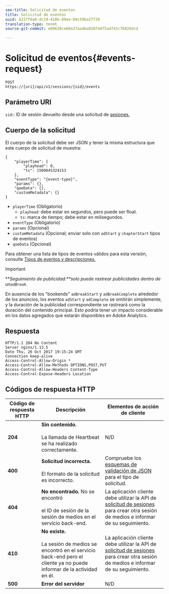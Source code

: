 ```yaml
---
seo-title: Solicitud de eventos
title: Solicitud de eventos
uuid: b237f0a0-dc29-418b-89ee-04c596a27f39
translation-type: tm+mt
source-git-commit: e89620ce60a37aa4ba0207e8f5a4f43c76026dcd

---
```



# Solicitud de eventos{#events-request}

```
POST 
https://{uri}/api/v1/sessions/{sid}/events 
```

## Parámetro URI

`sid`:: ID de sesión devuelto desde una solicitud de [sesiones.](/help/media-collection-api/mc-api-ref/mc-api-sessions-req.md)

## Cuerpo de la solicitud

El cuerpo de la solicitud debe ser JSON y tener la misma estructura que este cuerpo de solicitud de muestra:

```
{ 
    "playerTime": { 
        "playhead": 0, 
        "ts": 1509045324153 
    }, 
    "eventType": "{event-type}", 
    "params": {}, 
    "qoeData": {}, 
    "customMetadata": {} 
}
```

* `playerTime` (Obligatorio)
   * `playhead`: debe estar en segundos, pero puede ser float.
   * `ts`: marca de tiempo; debe estar en milisegundos.
* `eventType` (Obligatorio)
* `params` (Opcional)
* `customMetadata` (Opcional; enviar solo con `adStart` y `chapterStart` tipos de eventos)
* `qoeData` (Opcional)

Para obtener una lista de tipos de eventos válidos para esta versión, consulte [Tipos de eventos y descripciones.](/help/media-collection-api/mc-api-ref/mc-api-event-types.md)

>[!IMPORTANT]
>
>***Seguimiento de publicidad:**solo puede rastrear publicidades dentro de un`adBreak`*.
>
>En ausencia de los "bookends" `adBreakStart` y `adBreakComplete` alrededor de los anuncios, los eventos `adStart` y `adComplete` se omitirán simplemente, y la duración de la publicidad correspondiente se rastreará como la duración del contenido principal. Esto podría tener un impacto considerable en los datos agregados que estarán disponibles en Adobe Analytics.

## Respuesta

```
HTTP/1.1 204 No Content 
Server nginx/1.13.5 
Date Thu, 26 Oct 2017 19:15:24 GMT 
Connection keep-alive 
Access-Control-Allow-Origin * 
Access-Control-Allow-Methods OPTIONS,POST,PUT 
Access-Control-Allow-Headers Content-Type 
Access-Control-Expose-Headers Location
```

## Códigos de respuesta HTTP

| Código de respuesta HTTP | Descripción | Elementos de acción de cliente |
|---|---|---|
| **204** | **Sin contenido.** <br/><br/>La llamada de Heartbeat se ha realizado correctamente. | N/D |
| **400** | **Solicitud incorrecta.** <br/><br/>El formato de la solicitud es incorrecto. | Compruebe los [esquemas de validación de JSON](/help/media-collection-api/mc-api-ref/mc-api-json-validation.md) para el tipo de solicitud. |
| **404** | **No encontrado.** No se encontró <br/><br/>el ID de sesión de la sesión de medios en el servicio back-end. | La aplicación cliente debe utilizar la API de [solicitud de sesiones](/help/media-collection-api/mc-api-ref/mc-api-sessions-req.md) para crear otra sesión de medios e informar de su seguimiento. |
| **410** | **No existe.** <br/><br/>La sesión de medios se encontró en el servicio back-end pero el cliente ya no puede informar de la actividad en él. | La aplicación cliente debe utilizar la API de [solicitud de sesiones](/help/media-collection-api/mc-api-ref/mc-api-sessions-req.md) para crear otra sesión de medios e informar de su seguimiento. |
| **500** | **Error del servidor** | N/D |

